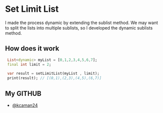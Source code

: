 # Set Limit List

  I made the process dynamic by extending the sublist method.
  We may want to split the lists into multiple sublists,
  so I developed the dynamic sublists method.

  ## How does it work
  ```dart
   List<dynamic> myList = [0,1,2,3,4,5,6,7];
   final int limit = 2;
   
   var result = setLimitList(myList , limit);
   print(result); // [(0,1),(2,3),(4,5),(6,7)]
  
  ```
  
## My GITHUB
- [@kcaman24](https://www.github.com/kcaman24)